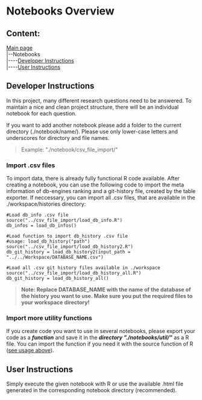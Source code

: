 # Notebooks Overview

## Content:

[Main page](/../../)  
|--Notebooks  
|----[Developer Instructions](#DeveloperInstructions)  
|----[User Instructions](#UserInstructions)  

## <a id="DeveloperInstructions"></a>Developer Instructions ##

In this project, many different research questions need to be answered.
To maintain a nice and clean project structure, there will be an individual notebook for each question.

If you want to add another notebook please add a folder to the current directory (./notebook/name/). 
Please use only lower-case letters and underscores for directory and file names.

> Example: "./notebook/csv_file_import/"

### Import .csv files 
To import data, there is already fully functional R code available. After creating a notebook,
you can use the following code to import the meta information of db-engines ranking and a git-history file,
 created by the table exporter. If neccessary, you can import all .csv files, that are available in the ./workspace/histories directory:
 
```
#Load db_info .csv file
source("../csv_file_import/load_db_info.R")
db_infos = load_db_infos()

#Load function to import db_history .csv file
#usage: load_db_history("path")
source("../csv_file_import/load_db_history2.R")
db_git_history = load_db_history2(input_path = "../../Workspace/DATABASE_NAME.csv")

#Load all .csv git history files available in ./workspace
source("../csv_file_import/load_db_history_all.R")
db_git_history = load_db_history_all()
```
>**Note: Replace DATABASE_NAME with the name of the database of the history you want to use.
>Make sure you put the required files to your workspace directory!**

### Import more utility functions

If you create code you want to use in several notebooks, please export your code as a ***function*** and save it in the ***directory "./notebooks/util/"*** as a R file.
You can import the function if you need it with the source function of R ([see usage above](#DeveloperInstructions)).

## <a id="UserInstructions"></a>User Instructions ##

Simply execute the given notebook with R or use the available .html file generated in the corresponding notebook directory (recommended).
